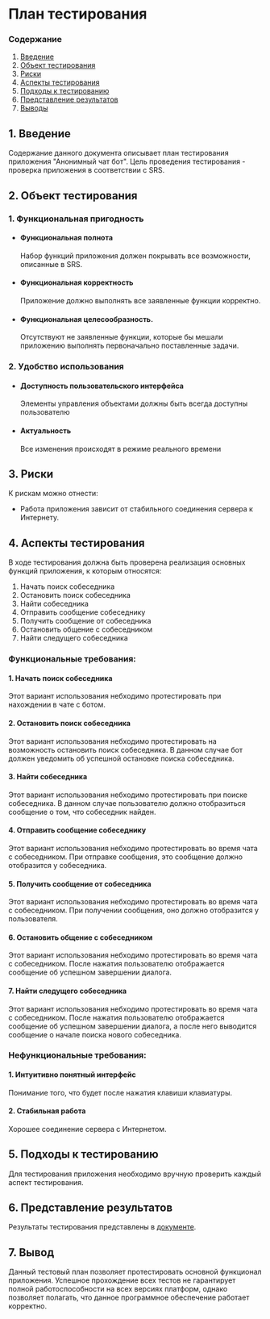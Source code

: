 # План тестирования
 ### Содержание
  1. [Введение](#1)
  2. [Объект тестирования](#2)
  3. [Риски](#3)
  4. [Аспекты тестирования](#4)
  5. [Подходы к тестированию](#5)
  6. [Представление результатов](#6)
  7. [Выводы](#7)
 <a name="1"></a>
 ## 1. Введение
Содержание данного документа описывает план тестирования приложения "Анонимный чат бот". Цель проведения тестирования - проверка приложения в соответствии с SRS.
<a name="2"></a>
 ## 2. Объект тестирования
### 1. Функциональная пригодность
-   #### Функциональная полнота
    Набор функций приложения должен покрывать все возможности, описанные в SRS.
-   #### Функциональная корректность
    Приложение должно выполнять все заявленные функции корректно.
-   #### Функциональная целесообразность.
    Отсутствуют не заявленные функции, которые бы мешали приложению выполнять первоначально поставленные задачи.
### 2. Удобство использования
-   #### Доступность пользовательского интерфейса
    Элементы управления объектами должны быть всегда доступны пользователю
-   #### Актуальность
    Все изменения происходят в режиме реального времени
<a name="3"></a>
## 3. Риски
К рискам можно отнести:
- Работа приложения зависит от стабильного соединения сервера к Интернету.
<a name="4"></a>
 ## 4. Аспекты тестирования
В ходе тестирования должна быть проверена реализация основных функций приложения, к которым относятся:  
1. Начать поиск собеседника
2. Остановить поиск собеседника
3. Найти собеседника
4. Отправить сообщение собеседнику
5. Получить сообщение от собеседника
6. Остановить общение с собеседником
7. Найти следущего собеседника


### Функциональные требования:
#### 1. Начать поиск собеседника
Этот вариант использования небходимо протестировать при нахождении в чате с ботом.

#### 2. Остановить поиск собеседника
Этот вариант использования небходимо протестировать на возможность остановить поиск собеседника. В данном случае бот должен уведомить об успешной остановке поиска собеседника.

#### 3. Найти собеседника
Этот вариант использования небходимо протестировать при поиске собеседника. В данном случае пользователю должно отобразиться сообщение о том, что собеседник найден.

#### 4. Отправить сообщение собеседнику
Этот вариант использования небходимо протестировать во время чата с собеседником. При отправке сообщения, это сообщение должно отобразится у собеседника.

#### 5. Получить сообщение от собеседника
Этот вариант использования небходимо протестировать во время чата с собеседником. При получении сообщения, оно должно отобразится у пользователя.

#### 6. Остановить общение с собеседником
Этот вариант использования небходимо протестировать во время чата с собеседником. После нажатия пользователю отображается сообщение об успешном завершении диалога.

#### 7. Найти следущего собеседника
Этот вариант использования небходимо протестировать во время чата с собеседником. После нажатия пользователю отображается сообщение об успешном завершении диалога, а после него выводится сообщение о начале поиска нового собеседника.


### Нефункциональные требования:
#### 1. Интуитивно понятный интерфейс
Понимание того, что будет после нажатия клавиши клавиатуры.

#### 2. Стабильная работа
Хорошее соединение сервера с Интернетом.

<a name="5"></a>
## 5. Подходы к тестированию
Для тестирования приложения необходимо вручную проверить каждый аспект тестирования.

<a name="6"></a>
## 6. Представление результатов
Результаты тестирования представлены в [документе]().

<a name="7"></a>
## 7. Вывод
Данный тестовый план позволяет протестировать основной функционал приложения. Успешное прохождение всех тестов не гарантирует полной работоспособности на всех версиях платформ, однако позволяет полагать, что данное программное обеспечение работает корректно.
